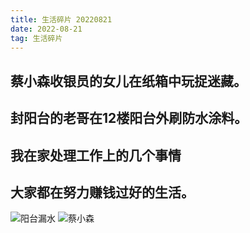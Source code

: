 ```yaml
---
title: 生活碎片 20220821
date: 2022-08-21
tag: 生活碎片
---
```

## 蔡小森收银员的女儿在纸箱中玩捉迷藏。
## 封阳台的老哥在12楼阳台外刷防水涂料。
## 我在家处理工作上的几个事情
## 大家都在努力赚钱过好的生活。


![阳台漏水](https://cdn.jsdelivr.net/gh/fighting41love/blog_img_cloud/images_for_blogs/阳台漏水.jpg)
![蔡小森](https://cdn.jsdelivr.net/gh/fighting41love/blog_img_cloud/images_for_blogs/蔡小森.jpg)